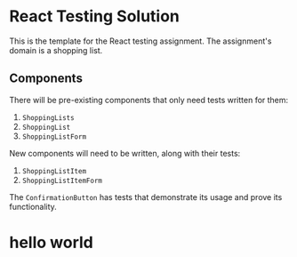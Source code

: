 # React Testing Solution

This is the template for the React testing assignment. The assignment's domain
is a shopping list.

## Components

There will be pre-existing components that only need tests written for them:
1. `ShoppingLists`
2. `ShoppingList`
3. `ShoppingListForm`

New components will need to be written, along with their tests:
1. `ShoppingListItem`
2. `ShoppingListItemForm`

The `ConfirmationButton` has tests that demonstrate its usage and prove its
functionality.
# hello world

